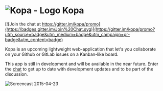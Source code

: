 # ![Kopa - Logo](https://github.com/kopa-app/promo/raw/master/assets/kopa_logo_128.png) Kopa

[![Join the chat at https://gitter.im/kopa/promo](https://badges.gitter.im/Join%20Chat.svg)](https://gitter.im/kopa/promo?utm_source=badge&utm_medium=badge&utm_campaign=pr-badge&utm_content=badge)

Kopa is an upcoming lightweight web-application that let's you collaborate on
your Github or GitLab issues on a Kanban-like board.

This app is still in development and will be available in the near future.
Enter the [chat](https://gitter.im/kopa/promo) to get up to date with development updates
and to be part of the discussion.

![Screencast 2015-04-23](https://github.com/kopa-app/promo/raw/master/screencasts/screencast_2015-04-23.gif)
